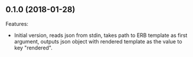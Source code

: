 ## 0.1.0 (2018-01-28)

Features:

 - Initial version, reads json from stdin, takes path to ERB template as first argument, outputs json object with
	rendered template as the value to key "rendered".

